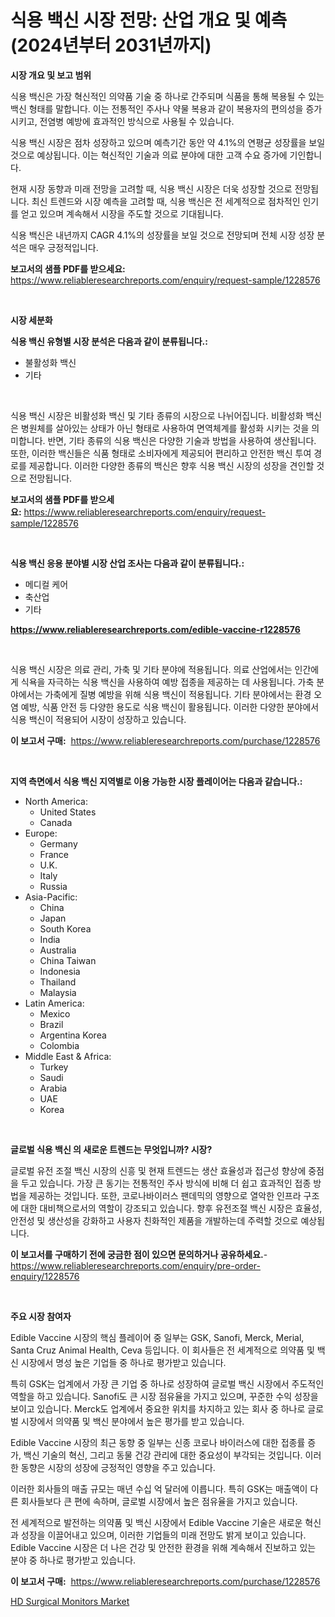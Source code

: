 <p><h1>식용 백신 시장 전망: 산업 개요 및 예측 (2024년부터 2031년까지)</h1></p><p><strong>시장 개요 및 보고 범위</strong></p>
<p><p>식용 백신은 가장 혁신적인 의약품 기술 중 하나로 간주되며 식품을 통해 복용될 수 있는 백신 형태를 말합니다. 이는 전통적인 주사나 약물 복용과 같이 복용자의 편의성을 증가시키고, 전염병 예방에 효과적인 방식으로 사용될 수 있습니다. </p><p>식용 백신 시장은 점차 성장하고 있으며 예측기간 동안 약 4.1%의 연평균 성장률을 보일 것으로 예상됩니다. 이는 혁신적인 기술과 의료 분야에 대한 고객 수요 증가에 기인합니다.</p><p>현재 시장 동향과 미래 전망을 고려할 때, 식용 백신 시장은 더욱 성장할 것으로 전망됩니다. 최신 트렌드와 시장 예측을 고려할 때, 식용 백신은 전 세계적으로 점차적인 인기를 얻고 있으며 계속해서 시장을 주도할 것으로 기대됩니다. </p><p>식용 백신은 내년까지 CAGR 4.1%의 성장률을 보일 것으로 전망되며 전체 시장 성장 분석은 매우 긍정적입니다.</p></p>
<p><strong>보고서의 샘플 PDF를 받으세요:</strong> <a href="https://www.reliableresearchreports.com/enquiry/request-sample/1228576">https://www.reliableresearchreports.com/enquiry/request-sample/1228576</a></p>
<p>&nbsp;</p>
<p><strong>시장 세분화</strong></p>
<p><strong>식용 백신 유형별 시장 분석은 다음과 같이 분류됩니다.:</strong></p>
<p><ul><li>불활성화 백신</li><li>기타</li></ul></p>
<p>&nbsp;</p>
<p><p>식용 백신 시장은 비활성화 백신 및 기타 종류의 시장으로 나뉘어집니다. 비활성화 백신은 병원체를 살아있는 상태가 아닌 형태로 사용하여 면역체계를 활성화 시키는 것을 의미합니다. 반면, 기타 종류의 식용 백신은 다양한 기술과 방법을 사용하여 생산됩니다. 또한, 이러한 백신들은 식품 형태로 소비자에게 제공되어 편리하고 안전한 백신 투여 경로를 제공합니다. 이러한 다양한 종류의 백신은 향후 식용 백신 시장의 성장을 견인할 것으로 전망됩니다.</p></p>
<p><strong>보고서의 샘플 PDF를 받으세요:</strong>&nbsp;<a href="https://www.reliableresearchreports.com/enquiry/request-sample/1228576">https://www.reliableresearchreports.com/enquiry/request-sample/1228576</a></p>
<p>&nbsp;</p>
<p><strong> 식용 백신 응용 분야별 시장 산업 조사는 다음과 같이 분류됩니다.:</strong></p>
<p><ul><li>메디컬 케어</li><li>축산업</li><li>기타</li></ul></p>
<p><strong><a href="https://www.reliableresearchreports.com/edible-vaccine-r1228576">https://www.reliableresearchreports.com/edible-vaccine-r1228576</a></strong></p>
<p>&nbsp;</p>
<p><p>식용 백신 시장은 의료 관리, 가축 및 기타 분야에 적용됩니다. 의료 산업에서는 인간에게 식욕을 자극하는 식용 백신을 사용하여 예방 접종을 제공하는 데 사용됩니다. 가축 분야에서는 가축에게 질병 예방을 위해 식용 백신이 적용됩니다. 기타 분야에서는 환경 오염 예방, 식품 안전 등 다양한 용도로 식용 백신이 활용됩니다. 이러한 다양한 분야에서 식용 백신이 적용되어 시장이 성장하고 있습니다.</p></p>
<p><strong>이 보고서 구매:</strong>&nbsp; <a href="https://www.reliableresearchreports.com/purchase/1228576">https://www.reliableresearchreports.com/purchase/1228576</a></p>
<p>&nbsp;</p>
<p><strong>지역 측면에서 식용 백신 지역별로 이용 가능한 시장 플레이어는 다음과 같습니다.:</strong></p>
<p><ul>
    <li>
        North America:
        <ul>
            <li>United States</li>
            <li>Canada</li>
        </ul>
    </li>
    <li>
        Europe:
        <ul>
            <li>Germany</li>
            <li>France</li>
            <li>U.K.</li>
            <li>Italy</li>
            <li>Russia</li>
        </ul>
    </li>
    <li>
        Asia-Pacific:
        <ul>
            <li>China</li>
            <li>Japan</li>
            <li>South Korea</li>
            <li>India</li>
            <li>Australia</li>
            <li>China Taiwan</li>
            <li>Indonesia</li>
            <li>Thailand</li>
            <li>Malaysia</li>
        </ul>
    </li>
    <li>
        Latin America:
        <ul>
            <li>Mexico</li>
            <li>Brazil</li>
            <li>Argentina Korea</li>
            <li>Colombia</li>
        </ul>
    </li>
    <li>
        Middle East & Africa:
        <ul>
            <li>Turkey</li>
            <li>Saudi</li>
            <li>Arabia</li>
            <li>UAE</li>
            <li>Korea</li>
        </ul>
    </li>
    </ul></p>
<p>&nbsp;</p>
<p><strong>글로벌 식용 백신 의 새로운 트렌드는 무엇입니까? 시장?</strong></p>
<p><p>글로벌 유전 조절 백신 시장의 신흥 및 현재 트렌드는 생산 효율성과 접근성 향상에 중점을 두고 있습니다. 가장 큰 동기는 전통적인 주사 방식에 비해 더 쉽고 효과적인 접종 방법을 제공하는 것입니다. 또한, 코로나바이러스 팬데믹의 영향으로 열악한 인프라 구조에 대한 대비책으로서의 역할이 강조되고 있습니다. 향후 유전조절 백신 시장은 효율성, 안전성 및 생산성을 강화하고 사용자 친화적인 제품을 개발하는데 주력할 것으로 예상됩니다.</p></p>
<p><strong>이 보고서를 구매하기 전에 궁금한 점이 있으면 문의하거나 공유하세요.</strong>- <a href="https://www.reliableresearchreports.com/enquiry/pre-order-enquiry/1228576">https://www.reliableresearchreports.com/enquiry/pre-order-enquiry/1228576</a></p>
<p>&nbsp;</p>
<p><strong>주요 시장 참여자</strong></p>
<p><p>Edible Vaccine 시장의 핵심 플레이어 중 일부는 GSK, Sanofi, Merck, Merial, Santa Cruz Animal Health, Ceva 등입니다. 이 회사들은 전 세계적으로 의약품 및 백신 시장에서 명성 높은 기업들 중 하나로 평가받고 있습니다.</p><p>특히 GSK는 업계에서 가장 큰 기업 중 하나로 성장하여 글로벌 백신 시장에서 주도적인 역할을 하고 있습니다. Sanofi도 큰 시장 점유율을 가지고 있으며, 꾸준한 수익 성장을 보이고 있습니다. Merck도 업계에서 중요한 위치를 차지하고 있는 회사 중 하나로 글로벌 시장에서 의약품 및 백신 분야에서 높은 평가를 받고 있습니다.</p><p>Edible Vaccine 시장의 최근 동향 중 일부는 신종 코로나 바이러스에 대한 접종률 증가, 백신 기술의 혁신, 그리고 동물 건강 관리에 대한 중요성이 부각되는 것입니다. 이러한 동향은 시장의 성장에 긍정적인 영향을 주고 있습니다.</p><p>이러한 회사들의 매출 규모는 매년 수십 억 달러에 이릅니다. 특히 GSK는 매출액이 다른 회사들보다 큰 편에 속하며, 글로벌 시장에서 높은 점유율을 가지고 있습니다.</p><p>전 세계적으로 발전하는 의약품 및 백신 시장에서 Edible Vaccine 기술은 새로운 혁신과 성장을 이끌어내고 있으며, 이러한 기업들의 미래 전망도 밝게 보이고 있습니다. Edible Vaccine 시장은 더 나은 건강 및 안전한 환경을 위해 계속해서 진보하고 있는 분야 중 하나로 평가받고 있습니다.</p></p>
<p><strong>이 보고서 구매:</strong>&nbsp;&nbsp;<a href="https://www.reliableresearchreports.com/purchase/1228576">https://www.reliableresearchreports.com/purchase/1228576</a></p>
<p><p><a href="https://fearless-okapi-6c8.notion.site/HD-Surgical-Monitors-Market-Research-Report-Its-History-and-Forecast-2024-to-2031-c1cd80e19c024f10bd21027f4f7e2655">HD Surgical Monitors Market</a></p></p>